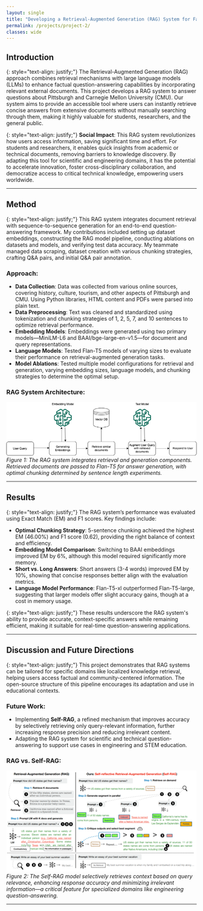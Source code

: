 ```yaml
---
layout: single
title: "Developing a Retrieval-Augmented Generation (RAG) System for Factual Question-Answering"
permalink: /projects/project-2/
classes: wide
---
```


## Introduction

{: style="text-align: justify;"}
The Retrieval-Augmented Generation (RAG) approach combines retrieval mechanisms with large language models (LLMs) to enhance factual question-answering capabilities by incorporating relevant external documents. This project develops a RAG system to answer questions about Pittsburgh and Carnegie Mellon University (CMU). Our system aims to provide an accessible tool where users can instantly retrieve concise answers from extensive documents without manually searching through them, making it highly valuable for students, researchers, and the general public.

{: style="text-align: justify;"}
**Social Impact**: This RAG system revolutionizes how users access information, saving significant time and effort. For students and researchers, it enables quick insights from academic or technical documents, removing barriers to knowledge discovery. By adapting this tool for scientific and engineering domains, it has the potential to accelerate innovation, foster cross-disciplinary collaboration, and democratize access to critical technical knowledge, empowering users worldwide.

---

## Method

{: style="text-align: justify;"}
This RAG system integrates document retrieval with sequence-to-sequence generation for an end-to-end question-answering framework. My contributions included setting up dataset embeddings, constructing the RAG model pipeline, conducting ablations on datasets and models, and verifying test data accuracy. My teammate managed data scraping, dataset creation with various chunking strategies, crafting Q&A pairs, and initial Q&A pair annotation.

### Approach:

- **Data Collection**: Data was collected from various online sources, covering history, culture, tourism, and other aspects of Pittsburgh and CMU. Using Python libraries, HTML content and PDFs were parsed into plain text.
- **Data Preprocessing**: Text was cleaned and standardized using tokenization and chunking strategies of 1, 2, 5, 7, and 10 sentences to optimize retrieval performance.
- **Embedding Models**: Embeddings were generated using two primary models—MiniLM-L6 and BAAI/bge-large-en-v1.5—for document and query representations.
- **Language Models**: Tested Flan-T5 models of varying sizes to evaluate their performance on retrieval-augmented generation tasks.
- **Model Ablations**: Tested multiple model configurations for retrieval and generation, varying embedding sizes, language models, and chunking strategies to determine the optimal setup.

### RAG System Architecture:

![RAG System Architecture](/images/rag-runtime.png)  
*Figure 1: The RAG system integrates retrieval and generation components. Retrieved documents are passed to Flan-T5 for answer generation, with optimal chunking determined by sentence length experiments.*

---

## Results

{: style="text-align: justify;"}
The RAG system’s performance was evaluated using Exact Match (EM) and F1 scores. Key findings include:

- **Optimal Chunking Strategy**: 5-sentence chunking achieved the highest EM (46.00%) and F1 score (0.62), providing the right balance of context and efficiency.
- **Embedding Model Comparison**: Switching to BAAI embeddings improved EM by 6%, although this model required significantly more memory.
- **Short vs. Long Answers**: Short answers (3-4 words) improved EM by 10%, showing that concise responses better align with the evaluation metrics.
- **Language Model Performance**: Flan-T5-xl outperformed Flan-T5-large, suggesting that larger models offer slight accuracy gains, though at a cost in memory usage.

{: style="text-align: justify;"}
These results underscore the RAG system's ability to provide accurate, context-specific answers while remaining efficient, making it suitable for real-time question-answering applications.

---

## Discussion and Future Directions

{: style="text-align: justify;"}
This project demonstrates that RAG systems can be tailored for specific domains like localized knowledge retrieval, helping users access factual and community-centered information. The open-source structure of this pipeline encourages its adaptation and use in educational contexts.

### Future Work:

- Implementing **Self-RAG**, a refined mechanism that improves accuracy by selectively retrieving only query-relevant information, further increasing response precision and reducing irrelevant content.
- Adapting the RAG system for scientific and technical question-answering to support use cases in engineering and STEM education.

### RAG vs. Self-RAG:

![RAG vs. Self-RAG](/images/selfrag.png)  
*Figure 2: The Self-RAG model selectively retrieves context based on query relevance, enhancing response accuracy and minimizing irrelevant information—a critical feature for specialized domains like engineering question-answering.*

---
